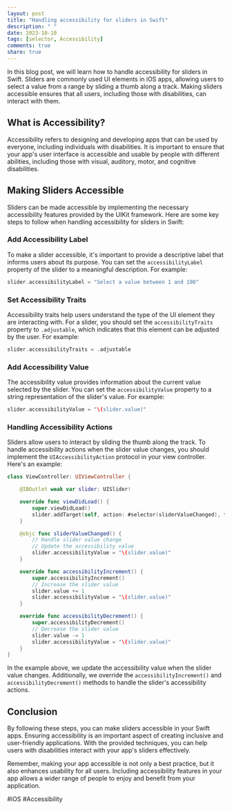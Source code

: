 ```yaml
---
layout: post
title: "Handling accessibility for sliders in Swift"
description: " "
date: 2023-10-10
tags: [selector, Accessibility]
comments: true
share: true
---
```


In this blog post, we will learn how to handle accessibility for sliders in Swift. Sliders are commonly used UI elements in iOS apps, allowing users to select a value from a range by sliding a thumb along a track. Making sliders accessible ensures that all users, including those with disabilities, can interact with them.

## What is Accessibility?

Accessibility refers to designing and developing apps that can be used by everyone, including individuals with disabilities. It is important to ensure that your app's user interface is accessible and usable by people with different abilities, including those with visual, auditory, motor, and cognitive disabilities.

## Making Sliders Accessible

Sliders can be made accessible by implementing the necessary accessibility features provided by the UIKit framework. Here are some key steps to follow when handling accessibility for sliders in Swift:

### Add Accessibility Label

To make a slider accessible, it's important to provide a descriptive label that informs users about its purpose. You can set the `accessibilityLabel` property of the slider to a meaningful description. For example:

```swift
slider.accessibilityLabel = "Select a value between 1 and 100"
```

### Set Accessibility Traits

Accessibility traits help users understand the type of the UI element they are interacting with. For a slider, you should set the `accessibilityTraits` property to `.adjustable`, which indicates that this element can be adjusted by the user. For example:

```swift
slider.accessibilityTraits = .adjustable
```

### Add Accessibility Value

The accessibility value provides information about the current value selected by the slider. You can set the `accessibilityValue` property to a string representation of the slider's value. For example:

```swift
slider.accessibilityValue = "\(slider.value)"
```

### Handling Accessibility Actions

Sliders allow users to interact by sliding the thumb along the track. To handle accessibility actions when the slider value changes, you should implement the `UIAccessibilityAction` protocol in your view controller. Here's an example:

```swift
class ViewController: UIViewController {

    @IBOutlet weak var slider: UISlider!

    override func viewDidLoad() {
        super.viewDidLoad()
        slider.addTarget(self, action: #selector(sliderValueChanged), for: .valueChanged)
    }

    @objc func sliderValueChanged() {
        // Handle slider value change
        // Update the accessibility value
        slider.accessibilityValue = "\(slider.value)"
    }

    override func accessibilityIncrement() {
        super.accessibilityIncrement()
        // Increase the slider value
        slider.value += 1
        slider.accessibilityValue = "\(slider.value)"
    }

    override func accessibilityDecrement() {
        super.accessibilityDecrement()
        // Decrease the slider value
        slider.value -= 1
        slider.accessibilityValue = "\(slider.value)"
    }
}
```

In the example above, we update the accessibility value when the slider value changes. Additionally, we override the `accessibilityIncrement()` and `accessibilityDecrement()` methods to handle the slider's accessibility actions.

## Conclusion

By following these steps, you can make sliders accessible in your Swift apps. Ensuring accessibility is an important aspect of creating inclusive and user-friendly applications. With the provided techniques, you can help users with disabilities interact with your app's sliders effectively.

Remember, making your app accessible is not only a best practice, but it also enhances usability for all users. Including accessibility features in your app allows a wider range of people to enjoy and benefit from your application.

#iOS #Accessibility